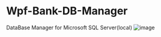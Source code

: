 # Wpf-Bank-DB-Manager
DataBase Manager for Microsoft SQL Server(local)
![image](https://user-images.githubusercontent.com/81194285/147390721-a9ce4720-4b58-4eac-ad47-56bc782964ec.png)
